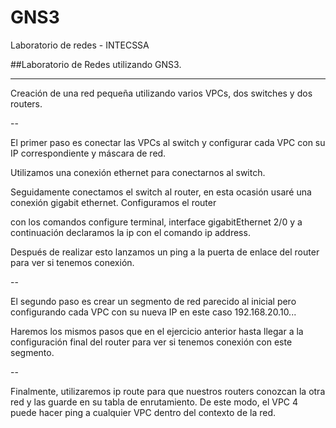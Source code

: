 # GNS3
Laboratorio de redes - INTECSSA

##Laboratorio de Redes utilizando GNS3.

---

Creación de una red pequeña utilizando varios VPCs, dos switches y dos routers.

--

El primer paso es conectar las VPCs al switch y configurar cada VPC con su IP correspondiente y máscara de red.

Utilizamos una conexión ethernet para conectarnos al switch.

Seguidamente conectamos el switch al router, en esta ocasión usaré una conexión gigabit ethernet. Configuramos el router 

con los comandos configure terminal, interface gigabitEthernet 2/0 y a continuación declaramos la ip con el comando ip address.

Después de realizar esto lanzamos un ping a la puerta de enlace del router para ver si tenemos conexión.

--

El segundo paso es crear un segmento de red parecido al inicial pero configurando cada VPC con su nueva IP en este caso 192.168.20.10...

Haremos los mismos pasos que en el ejercicio anterior hasta llegar a la configuración final del router para ver si tenemos conexión con este segmento.

--

Finalmente, utilizaremos ip route para que nuestros routers conozcan la otra red y las guarde en su tabla de enrutamiento.
De este modo, el VPC 4 puede hacer ping a cualquier VPC dentro del contexto de la red.
